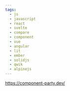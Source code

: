 ```yaml
---
tags:
  - js
  - javascript
  - react
  - svelte
  - compare
  - component
  - vue
  - angular
  - lit
  - ember
  - solidjs
  - qwik
  - alpinejs
---
```

https://component-party.dev/

